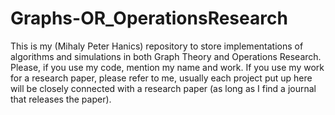 # Graphs-OR_OperationsResearch
This is my (Mihaly Peter Hanics) repository to store implementations of algorithms and simulations in both Graph Theory and Operations Research.
Please, if you use my code, mention my name and work. If you use my work for a research paper, please refer to me, usually each project put up here will be closely connected with a research paper (as long as I find a journal that releases the paper).
